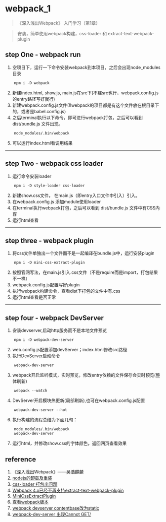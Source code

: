 # webpack_1
> 《深入浅出Webpack》 入门学习（第1章）

> 安装，简单使用webpack构建，css-loader 和 extract-text-webpack-plugin

## step One - webpack run
1. 空项目下，运行一下命令安装webpack到本项目，之后会出现node_modules目录
```
    npm i -D webpack
```
2. 新建index.html, show.js, main.js在src下(不建src也行，webpack.config.js的entry路径写好就行)
3. 新建webpack.config.js文件(!!webpack的项目都是有这个文件放在根目录下的，或者是babel.config.js)
4. 之后terminal执行以下命令，即可进行webpack打包，之后可以看到 dist/bundle.js 文件出现。
```
    node_modules/.bin/webpack
```
5. 可以运行index.html看调用结果

---

## step Two - webpack css loader
1. 运行命令安装loader
```
    npm i -D style-loader css-loader
```
2. 新建show.css文件， 在main.js（即entry入口文件中引入）引入。
3. 在webpack.config.js 添加module使用loader
4. 在terminal执行webpack打包，之后可以看到 dist/bundle.js 文件中有CSS内容
5. 运行html查看

---

## step three - webpack plugin
1. 将css文件单独出一个文件而不是一起编译在bundle.js中，运行安装plugin
```
    npm i -D mini-css-extract-plugin
```
2. 按照官网写法，在main.js引入.css文件（不是require而是import，打包结果不一样）
3. webpack.config.js配置写好plugin
4. 执行webpack构建命令，查看dist下打包的文件中有.css
5. 运行html查看是否正常

---

## step four - webpack DevServer
1. 安装devserver,启动http服务而不是本地文件预览
```
    npm i -D webpack-dev-server
```
2. web.config.js配置添加devServer；index.html修改src路径
3. 执行DevServer启动命令
```
    webpack-dev-server
```
3. webpack开启监听模式，实时预览，修改entry依赖的文件保存会实时预览(整体刷新)
```
    webpack --watch
```
4. DevServer开启模块热更新(局部刷新),也可在webpack.config.js配置
```
    webpack-dev-server --hot
```
6. 执行构建的流程总结为下面几句：
```
    node_modules/.bin/webpack
    webpack-dev-server
```
7. 运行html，并修改show.css的字体颜色，返回网页查看效果
## reference
1. 《深入浅出Webpack》——吴浩麒麟
2. [nodejs的卸载及重装](https://blog.csdn.net/strawberry_x/article/details/113648770)
3. [css-loader 打包出问题](https://zhuanlan.zhihu.com/p/92468484)
4. [Webpack 4.x已经不再支持extract-text-webpack-plugin](https://blog.csdn.net/qq_38526769/article/details/82427800)
5. [MiniCssExtractPlugin](https://webpack.docschina.org/plugins/mini-css-extract-plugin/)
6. [查看webpack版本](https://www.csdn.net/tags/NtTakg2sOTcyMy1ibG9n.html#:~:text=%E6%9F%A5%E7%9C%8B%20%E5%BD%93%E5%89%8D%E9%A1%B9%E7%9B%AE%20webpack%E7%89%88%E6%9C%AC%20%E5%9C%A8%E9%A1%B9%E7%9B%AE%20package.json%20%E4%B8%AD%E7%9A%84%20scripts,%E8%84%9A%E6%9C%AC%E5%91%BD%E4%BB%A4%E4%B8%AD%E5%86%99%E5%85%A5%E4%BB%A5%E4%B8%8B%E5%86%85%E5%AE%B9%20%22webpack%22%3A%20%22webpack%20--version%22%20%E7%84%B6%E5%90%8E%E6%89%93%E5%BC%80%E7%BB%88%E7%AB%AF%E5%9C%A8%E9%A1%B9%E7%9B%AE%E6%A0%B9%E8%B7%AF%E5%BE%84%E4%B8%8B%E8%BF%90%E8%A1%8C%EF%BC%9A%20npm%20run%20webpack)
7. [webpack devserver contentbase改为static](https://juejin.cn/post/7085273859934388260)
8. [webpack-dev-server 出现Cannot GET/](https://blog.csdn.net/qq_35056756/article/details/120859828)